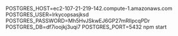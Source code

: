 POSTGRES_HOST=ec2-107-21-219-142.compute-1.amazonaws.com POSTGRES_USER=lrkycopsasjksd POSTGRES_PASSWORD=Mh5HvJSkwEJ6GP27mRIlpcqPDr POSTGRES_DB=df7ioojkj3uqi7 POSTGRES_PORT=5432 npm start